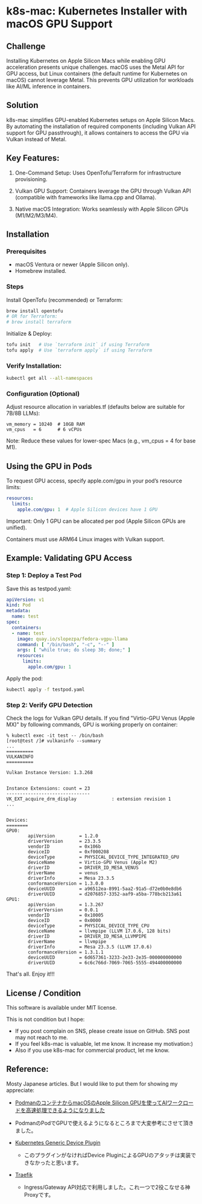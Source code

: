 # k8s-mac: Kubernetes Installer with macOS GPU Support

## Challenge

Installing Kubernetes on Apple Silicon Macs while enabling GPU acceleration presents unique challenges. macOS uses the Metal API for GPU access, but Linux containers (the default runtime for Kubernetes on macOS) cannot leverage Metal. This prevents GPU utilization for workloads like AI/ML inference in containers.

## Solution

k8s-mac simplifies GPU-enabled Kubernetes setups on Apple Silicon Macs. By automating the installation of required components (including Vulkan API support for GPU passthrough), it allows containers to access the GPU via Vulkan instead of Metal.

## Key Features:

1. One-Command Setup: Uses OpenTofu/Terraform for infrastructure provisioning.

2. Vulkan GPU Support: Containers leverage the GPU through Vulkan API (compatible with frameworks like llama.cpp and Ollama).

3. Native macOS Integration: Works seamlessly with Apple Silicon GPUs (M1/M2/M3/M4).


## Installation

### Prerequisites

* macOS Ventura or newer (Apple Silicon only).
* Homebrew installed.

### Steps

Install OpenTofu (recommended) or Terraform:

```bash
brew install opentofu
# OR for Terraform: 
# brew install terraform
```

Initialize & Deploy:

```bash
tofu init   # Use `terraform init` if using Terraform
tofu apply  # Use `terraform apply` if using Terraform
```

### Verify Installation:

```bash
kubectl get all --all-namespaces
```

### Configuration (Optional)
Adjust resource allocation in variables.tf (defaults below are suitable for 7B/8B LLMs):

```
vm_memory = 10240  # 10GB RAM
vm_cpus   = 6      # 6 vCPUs
```

Note: Reduce these values for lower-spec Macs (e.g., vm_cpus = 4 for base M1).


## Using the GPU in Pods

To request GPU access, specify apple.com/gpu in your pod’s resource limits:

```yaml
resources:
  limits:
    apple.com/gpu: 1  # Apple Silicon devices have 1 GPU
```

Important: Only 1 GPU can be allocated per pod (Apple Silicon GPUs are unified).

Containers must use ARM64 Linux images with Vulkan support.

## Example: Validating GPU Access

### Step 1: Deploy a Test Pod

Save this as testpod.yaml:

```yaml
apiVersion: v1
kind: Pod
metadata:
  name: test
spec:
  containers:
  - name: test
    image: quay.io/slopezpa/fedora-vgpu-llama
    command: [ "/bin/bash", "-c", "--" ]
    args: [ "while true; do sleep 30; done;" ]
    resources:
      limits:
        apple.com/gpu: 1
```

Apply the pod:

```bash
kubectl apply -f testpod.yaml
```

### Step 2: Verify GPU Detection

Check the logs for Vulkan GPU details.
If you find "Virtio-GPU Venus (Apple MX)" by following commands, GPU is working properly on container:

```
% kubectl exec -it test -- /bin/bash
[root@test /]# vulkaninfo --summary
...
==========
VULKANINFO
==========

Vulkan Instance Version: 1.3.268


Instance Extensions: count = 23
-------------------------------
VK_EXT_acquire_drm_display             : extension revision 1
...


Devices:
========
GPU0:
        apiVersion         = 1.2.0
        driverVersion      = 23.3.5
        vendorID           = 0x106b
        deviceID           = 0xf000208
        deviceType         = PHYSICAL_DEVICE_TYPE_INTEGRATED_GPU
        deviceName         = Virtio-GPU Venus (Apple M2)
        driverID           = DRIVER_ID_MESA_VENUS
        driverName         = venus
        driverInfo         = Mesa 23.3.5
        conformanceVersion = 1.3.0.0
        deviceUUID         = a96512ea-8991-5aa2-91a5-d72e0b0e8db6
        driverUUID         = d2076857-3352-aaf9-a5ba-778bcb213a61
GPU1:
        apiVersion         = 1.3.267
        driverVersion      = 0.0.1
        vendorID           = 0x10005
        deviceID           = 0x0000
        deviceType         = PHYSICAL_DEVICE_TYPE_CPU
        deviceName         = llvmpipe (LLVM 17.0.6, 128 bits)
        driverID           = DRIVER_ID_MESA_LLVMPIPE
        driverName         = llvmpipe
        driverInfo         = Mesa 23.3.5 (LLVM 17.0.6)
        conformanceVersion = 1.3.1.1
        deviceUUID         = 6d657361-3233-2e33-2e35-000000000000
        driverUUID         = 6c6c766d-7069-7065-5555-494400000000
```

That's all. Enjoy it!!!

## License / Condition

This software is available under MIT license. 

This is not condition but I hope:

* If you post complain on SNS, please create issue on GitHub. SNS post may not reach to me.
* If you feel k8s-mac is valuable, let me know. It increase my motivation:)
* Also if you use k8s-mac for commercial product, let me know. 

## Reference:

Mosty Japanese articles. But I would like to put them for showing my appreciate:

* [PodmanのコンテナからmacOSのApple Silicon GPUを使ってAIワークロードを高速処理できるようになりました](https://zenn.dev/orimanabu/articles/podman-libkrun-gpu)
 * PodmanのPodでGPUで使えるようになるところまで大変参考にさせて頂きました。

* [Kubernetes Generic Device Plugin](https://github.com/squat/generic-device-plugin)
  * このプラグインがなければDevice PluginによるGPUのアタッチは実装できなかったと思います。

* [Traefik](https://github.com/traefik/traefik-helm-chart)
  * Ingress/Gateway API対応で利用しました。これ一つで2役こなせる神Proxyです。
